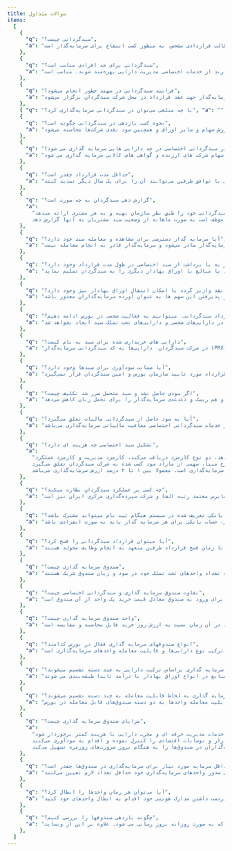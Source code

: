 ```yaml
---
title: سوالات متداول
items:
  [
    {
      "q": "سبدگردانی چیست؟",
      "a": "مدیریت دارایی سرمایه گذار (تصمیم به خرید، فروش یا نگه‌داری اوراق بهادار به ‌نام سرمایه‌گذار) در قالب قراردادی مشخص، به منظور كسب انتفاع برای سرمایه‌گذار است.",
    },
    {
      "q": "سبدگردانی برای چه افرادی مناسب است؟",
      "a": "خدمات سبدگردانی باتوجه به ماهیتی که دارد، برای سرمایه‌گذاران با درجات ریسک‌پذیری متفاوت  که تمایل دارند از خدمات اختصاصی مدیریت دارایی بهره‌مند شوند، مناسب است.",
    },
    {
      "q": "فرایند سبدگردانی در سهند چطور انجام می‌شود؟",
      "a": "پس از مشاوره رایگان توسط مشاوران سبدگردان سهند، جلسه‌ای با حضور سرمایه‌گذار جهت عقد قرارداد در محل شرکت سبدگردان برگزار می‌شود.",
    },
    { "q": "با چه مبلغی می‌توان در سبدگردانی سرمایه‌گذاری کرد؟", "a": "" },
    {
      "q": "نحوه کسب بازدهی در سبدگردانی چگونه است؟",
      "a": "با توجه به اینکه سبدگردان در سهام، صندوق و انواع اوراق سرمایه‌گذاری می‌کند، بازدهی آن براساس افزایش ارزش سهام و سایر اوراق و همچنین سود نقدی شرکت‌ها محاسبه می‌شود.",
    },
    {
      "q": "در سبدگردانی اختصاصی در چه دارایی هایی سرمایه گذاری می شود؟",
      "a": "در سبد گردانی اختصاصی متناسب با اهداف مالی و درجه ریسک پذیری سرمایه گذار، در ترکیبی از اوراق با درآمد ثابت، اوراق مبتنی بر طلا، سهام شرکت های ارزنده و گواهی های کالایی سرمایه گذاری می شود.",
    },
    {
      "q": "حداقل مدت قرارداد چقدر است؟",
      "a": "مدت قرارداد یک سال است ولی با توافق طرفین می‌توانند آن را برای یک سال دیگر تمدید کنند",
    },
    {
      "q": "گزارش دهی سبدگردان به چه صورت است؟",
      "a":
        "سبدگردان در دوره‌های مشخصی که در قرارداد سبدگردانی ذکر شده است گزارشی از فعالیت سبدگردانی خود را طبق نظر سازمان تهیه و به هر مشتری ارائه می‌دهد.
        هر سرمایه گذار می‌تواند از طریق پرتال مشتریان از وضعیت سبد سرمایه‌گذاری خود مطلع شود همچنن شرکت سبدگردان موظف است به صورت ماهانه از وضعیت سبد مشتریان به آنها گزارش دهد.",
    },
    {
      "q": "آیا سرمایه گذار دسترسی برای مشاهده و معامله سبد خود دارد؟",
      "a": "تارنمای سبدگردان امكان برقراری ارتباط با نرم‌افزار سبدگردانی و نرم‌افزار حسابداری به منظور دریافت اطلاعات مربوط به وضعیت معاملات به‌ نام مشتری و وضعیت حساب‌های مالی وی را دارد که این اطلاعات به صورت روزانه و حداكثر تا ابتدای روز بعد به‌هنگام شده و از طریق رمز عبور مخصوص در اختیار مشتری قرار می‌گیرد. لازم به ذکر است این دسترسی فقط برای مشاهده وضعیت سبد برای سرمایه‌گذار صادر می‌شود و سرمایه‌گذار قادر به انجام معامله نیست.",
    },
    {
      "q": "امکان واریز به یا برداشت از سبد اختصاصی در طول مدت قرارداد وجود دارد؟",
      "a": "سرمایه‌گذار می‌تواند در طول مدت قرارداد و با تنظیم متمم قرارداد مبلغی از دارایی‌های سبد اختصاصی خود را با شرط رعایت حداقل مبلغ قرارداد مطالبه کند یا مبالغ یا اوراق بهادار دیگری را به سبدگردان تسلیم نماید.",
    },
    {
      "q": "مبلغ قرارداد باید به صورت نقد واریز گردد یا امکان انتقال اوراق بهادار نیز وجود دارد؟",
      "a": "آورده سرمایه‌گذاران هم می‌تواند وجه نقد باشد و هم دارایی سهام، البته سبد‌گردان قبل از قبول دارایی سهام، فهرست آن را مورد بررسی قرار می‌دهد و امکان دارد برخی از این سهم ها، به دلیل عدم نقدشوندگی فرآیند مدیریت دارایی را پر چالش و سبدگردان را در اجرای تعهدات خود با مشکل مواجه کند؛ به عبارت دیگر. برخی از سهم ها مدت‌هاست که بنا به دلایلی بسته‌اند یا اینکه برخی دیگر از سهم ها به دلیل شناوری پایین نقد شوندگی کمی دارند، بنابراین طبیعی است که سبدگردان از پذیرفتن این سهم ها به عنوان آورده سرمایه‌گذاران معذور باشد.",
    },
    {
      "q": "آیا با انعقاد قرارداد سبدگردانی، میتوانیم به فعالیت شخصی در بورس ادامه دهیم؟",
      "a": "بله با انعقاد قرارداد سبدگردانی برای فرد سرمایه‌گذار کد اختصاصی سبد اختصاصی از شرکت سپرده‌گذاری مرکزی اخذ شده و کد شخصی فرد جدا از کد سبد وی خواهد بود. بنابراین سرمایه‌گذار می‌تواند با استفاده از کد معاملاتی خود به معامله عادی سهام ادامه ‌دهد و هیچگونه آمیختگی در دارایی‌های شخصی و دارایی‌های تحت تملک سبد ایجاد نخواهد شد.",
    },
    {
      "q": "دارایی های خریداری شده برای سبد به نام کیست؟",
      "a": "در شرکت سبدگردان، دارایی‌ها به کد سبدگردانی سرمایه‌گذار (PRX) خریداری شده و در تملک سرمایه‌گذار قرار دارد. ولی مدیریت دارایی با شرکت سبدگردان می‌باشد و سرمایه گذار توانایی معامله کردن در سبد را ندارد.",
    },
    {
      "q": "آیا ضمانت سودآوری برای سبدها وجود دارد؟",
      "a": "تضمین اصل یا سودآوری سرمایه خلاف قوانین بوده و در صورت تضمین سودآوری، قرارداد مورد تایید سازمان بورس و امین سبدگردان قرار نمی‌گیرد.",
    },
    {
      "q": "اگر سودی حاصل نشد و سبد متحمل ضرر شد تکلیف چیست؟",
      "a": "یکی از مهمترین ویژگی‌های سبدگردانی اختصاصی، عدم وجود تضاد منافع بین شرکت سبدگردانی و سرمایه‌گذار است؛ چرا که بخش اصلی کارمزد سبدگردانی در گرو سودآوری بیشتر از نرخ سود بدون ریسک است. در صورتی که سود سبدگردانی کمتر یا برابر با نرخ سود بدون ریسک باشد، تمام آن متعلق به سرمایه‌گذار است و اگر بیشتر باشد درصدی از سود مازاد حاصل شده متعلق به شرکت سبدگردان و بخش عمده‌ی آن باز متعلق به سرمایه‌گذار خواهد بود. لذا منطق حاکم بر سبدگردانی و هدف اصلی آن کسب سودی بیش از نرخ سود بدون ریسک است که این منطق هم شرکت و سرمایه‌گذار را منتفع خواهد کرد و هم ریسک و دغدغه‌ی سرمایه‌گذار را برای تحمل زیان کاهش می‌دهد.",
    },
    {
      "q": "آیا به سود حاصل از سبدگردانی مالیات تعلق می‌گیرد؟",
      "a": "از جمله مزایای استفاده از خدمات سبدگردانی اختصاصی معافیت مالیاتی سرمایه‌گذاری می‌باشد.",
    },
    {
      "q": "تشکیل سبد اختصاصی چه هزینه ای دارد؟",
      "a":
        "شرکت سبدگردانی در ازای ارائه خدمات حرفه‌ای و مستمری که در تشکیل سبد ارائه می‌دهد، دو نوع کارمزد دریافت می‌کند، کارمزد مدیریت و کارمزد عملکرد.
        کارمزد عملکرد یا متغیر، به میزان بازدهی کسب شده در پایان قرارداد بستگی دارد. کارمزد عملکرد به منظور ایجاد انگیزه برای کسب بازدهی بالاتر توسط شرکت سبدگردان برای سبد سرمایه‌گذاری مشتری می‌باشد. برای تعیین این کارمزد ابتدا نرخ مبنا مشخص می‌گردد که معمولا نرخ مبنا برابر با نرخ سود بانکی می‌باشد. در صورت کسب بازدهی بالاتر از نرخ مبنا، سهمی از مازاد سود کسب شده به شرکت سبدگردان تعلق می‌گیرد.
        میزان کارمزد مدیریت، ثابت هست به همین دلیل به آن کارمزد ثابت هم می‌گویند. این کارمزد به صورت توافقی تعیین می‌شود و وابسته به مبلغ سرمایه‌گذاری است. معمولا بین ۱ تا ۲ درصد ارزش سرمایه‌گذاری می‌باشد.",
    },
    {
      "q": "چه کسی بر عملکرد سبدگردان نظارت میکند؟",
      "a": "شرکت سبدگردان سهند دارای مجوز رسمی از سازمان بورس و اوراق بهادار و تحت نظارت مستقیم این سازمان در بازار سرمایه فعالیت می‌کند. همچنین این شرکت تحت نظارت امین سبدگردانی (حسابرس معتمد رتبه الف) و شرکت سپرده‌گذاری مرکزی ایران نیز است.",
    },
    {
      "q": "آیا حساب بانکی تعریف شده در سیستم هنگام ثبت نام میتواند مشترک باشد؟",
      "a": "خیر، حساب بانکی برای هر سرمایه گذار باید به صورت انفرادی باشد.",
    },
    {
      "q": "آیا میتوان قرارداد سبدگردانی را فسخ کرد؟",
      "a": "هریك از طرفین قرارداد می‌تواند قرارداد را قبل از انقضای مدت فسخ كند مشروط به این‌كه این موضوع را حداقل یك ماه قبل كتباً به طرف دیگر اطلاع دهد. به هر حال تا زمان فسخ قرارداد طرفین متعهد به انجام وظایف محوله هستند.",
    },
    {
      "q": "صندوق سرمایه گذاری چیست؟",
      "a": "صندوق نهاد مالی برای تجمیع و سرمایه‌گذاری مبالغ خرد در اوراق بهادار است. اشخاص حقیقی و حقوقی با هر مبلغ سرمایه امکان سرمایه‌گذاری در صندوق را دارند و برای هر فرد، متناسب با سرمایه‌اش، واحدهای سرمایه‌گذاری صندوق صادر می‌شود. وجوه گردآوری شده در صندوق در اوراق بهادار سرمایه‌گذاری می‌شود. دارندگان واحدهای سرمایه‌گذاری با توجه به تعداد واحدهای تحت تملک خود در سود و زيان صندوق شريک هستند.",
    },
    {
      "q": "تفاوت صندوق سرمایه گذاری و سبدگردانی اختصاصی چیست؟",
      "a": "سبد اختصاصی به طور ویژه برای هر سرمایه‌گذار و با نام ایشان تشکیل می‌شود. معاملات در سبد اختصاصی با توجه به ویژگی‌ها و اهداف شخصی سرمایه‌گذار صورت می‌گیرد و از این رو خدمتی ویژه به حساب می‌آید. از طرف دیگر مالکیت در صندوق‌های سرمایه‌گذای به صورت مشاع است و هر سرمایه‌گذار با توجه به آورده‌اش در صندوق، مالکیت تعدادی از واحدهای صندوق را بدست می‌آورد. حداقل وجه لازم برای ورود به صندوق معادل قیمت خرید یک واحد از آن صندوق است.",
    },
    {
      "q": "واحد صندوق سرمایه گذاری چیست؟",
      "a": "تركيب دارايي صندوق معرف سبد دارایی صندوق است. هر یک از خریداران واحدهای سرمایه‌گذاری، به نسبت تعداد واحدهای خود از کل واحدهای فروخته شده صندوق، مالک بخشی از سبد دارایی صندوق هستند؛ به عبارت دیگر هر واحد سرمايه‌گذاري صندوق بيانگر نسبت مالكيت هر يك از سرمايه گذاران از دارايي‌هاي صندوق و درآمد ناشي از آن دارايي‌هاست. سود و زیان هر سرمایه‌گذار در هر زمان بر اساس افزایش یا کاهش ارزش هر واحد در آن زمان نسبت به ارزش روز خرید قابل محاسبه و مقایسه است.",
    },
    {
      "q": "انواع صندوقهای سرمایه گذاری فعال در بورس کدامند؟",
      "a": "در حال حاضر صندو‌قهای سرمایه‌گذاری فعال در بورس کشور تنوع نسبتا بیشتری دارند و از این رو با توجه به مندرجات امیدنامه صندوق‌ها می توان آن‌ها را بر اساس موضوع فعالیت صندوق، پیش‌بینی و تقسیم سود، تعداد کل واحدهای سرمایه‌گذاری، نوع استراتژی سرمایه‌گذاری و از این دست موارد بررسی و مقایسه نمود. اما آنچه بیشتر متداول است و با ضرورت‌های عموم سرمایه گذاران مطابقت دارد، تقسیم‌بندی صندوق‌های سرمایه‌گذاری به اعتبار ترکیب نوع دارایی‌ها و قابلیت معامله واحدهای سرمایه‌گذاری است.",
    },
    {
      "q": "صندوقهای سرمایه گذاری براساس ترکیب دارایی به چند دسته تقسیم میشوند؟",
      "a": "صندوق‌های سرمایه‌گذاری به اعتبار ترکیب سبد دارایی به سه دسته در سهام (با اولویت سرمایه‌گذاری منابع در سهام)، مختلط (سرمایه‌گذاری منابع در ترکیبی از سهام و اوراق با درآمد ثابت) و با درآمد ثابت (با اولویت سرمایه‌گذاری منابع در انواع اوراق بهادار با درآمد ثابت) طبقه‌بندی می شوند.",
    },
    {
      "q": "انواع صندوقهای سرمایه گذاری به لحاظ قابلیت معامله به چند دسته تقسیم می‌شوند؟",
      "a": "صندوق‌های سرمایه‌گذاری بر مبنای قابلیت معامله واحدها به دو دسته صندوق‌های قابل معامله در بورس(ETF) و صندوق‌های سرمایه‌گذاری مشترک تقسیم می‌شوند.",
    },
    {
      "q": "مزایای صندوق سرمایه گذاری چیست؟",
      "a":
        "صندوق‌های سرمایه‌گذاری این امکان را فراهم می‌آورند تا هر مقیاس از پول، ضمن دسترسی به سرمایه‌گذاری در بورس‌ها از خدمات مدیریت حرفه ای و مجرب دارایی با هزینه کمتر برخوردار شود.
        مدیران حرفه‌ای و مجرب در صندوق‌های سرمایه‌گذاری با تشکیل سبدی از دارایی‌های متنوع برای صندو‌ق‌ها، مخاطرات ناشی از هیجانات بازار و نوسانات اقتصادی را کنترل نموده و اقدام به سودآوری می‌کنند.
        صندوق‌های سرمایه‌گذاری با سبد متنوعی از دارایی‌ها، نقدشوندگی منابع سرمایه‌گذاران در صندوق‌ها را به هنگام بروز ضرورت‌های روزمره تسهیل می‌کند.",
    },
    {
      "q": "حداقل سرمایه مورد نیاز برای سرمایه‌گذاری در صندوق‌ها چقدر است؟",
      "a": "به طور کلی حداقل سرمایه مورد نیاز برای سرمایه‌گذاری در صندوق به اندازه قیمت روز صدور یک واحد از آن صندوق است؛ البته لازم به ذکر است برخی صندوق‌ها برای صدور واحدهای سرمایه‌گذاری خود حداقل تعداد لازم تعیین می‌کنند.",
    },
    {
      "q": "آیا می‌توان هر زمان واحدها را ابطال کرد؟",
      "a": "بله، شما هر زمانی که نیاز به ابطال واحدهای خود داشته باشید می‌توانید به صورت آنلاین یا حضوری با دردست داشتن مدارک هویتی خود اقدام به ابطال واحدهای خود کنید",
    },
    {
      "q": "چگونه بازدهی صندوقها را بررسی کنیم؟",
      "a": "سایت صندوق گزارش‌های مفصلی از عملکرد صندوق ارائه می‌دهد که به صورت روزانه بروز رسانی می ‌شود. علاوه بر این از وبسایت FIPIRAN.COM مربوط به شرکت مدیریت فناوری بورس تهران اطلاعات مقایسه‌ای تمام صندوق‌های تحت نظارت سازمان بورس را منتشر می‌کند.",
    },
  ]
---
```


<expansion-panel :items="items"></expansion-panel>
